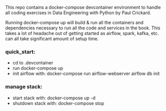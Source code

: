 This repo contains a docker-compose devcontainer environment to handle all 
coding exercises in Data Engineering with Python by Paul Crickard.

Running docker-compose up will build & run all the containers and dependencies
necessary to run all the code and services in the book. This takes a lot of headache
out of getting started as airflow, spark, kafka, etc. can all take significant amount of setup time.


### quick_start:
- cd to .devcontainer
- run docker-compose up
- init airflow with: docker-compose run airflow-webserver airflow db init

### manage stack:
- start stack with: docker-compose up -d
- shutdown stack with: docker-compose stop